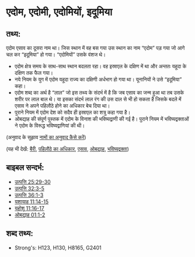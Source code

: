 # एदोम, एदोमी, एदोमियों, इदूमिया #

## तथ्य: ##

एदोम एसाव का दूसरा नाम था। जिस स्थान में वह बस गया उस स्थान का नाम “एदोम” पड़ गया जो आगे चल कर “इदूमिया” हो गया। “एदोमियों” उसके वंशज थे।

* एदोम क्षेत्र समय के साथ-साथ स्थान बदलता रहा। वह इस्राएल के दक्षिण में था और अन्ततः यहूदा के दक्षिण तक फैल गया।
* नये नियम के युग में एदोम यहूदा राज्य का दक्षिणी अर्धभाग हो गया था। यूनानियों ने उसे “इदूमिया” कहा।
* एदोम शब्द का अर्थ है “लाल” जो इस तथ्य के संदर्भ में है कि जब एसाव का जन्म हुआ था तब उसके शरीर पर लाल बाल थे। या इसका संदर्भ लाल रंग की उस दाल से भी हो सकता है जिसके बदले में एसाव ने अपने पहिलौठे होने का अधिकार बेच दिया था।
* पुराने नियम में एदोम देश को सदैव ही इस्राएल का शत्रु कहा गया है।
* ओबद्याह की संपूर्ण पुस्तक में एदोम के विनाश की भविष्यद्वाणी की गई है। पुराने नियम में भविष्यद्वक्ताओं ने एदोम के विरूद्ध भविष्यद्वाणियां की थी। 

(अनुवाद के सुझाव [नामों का अनुवाद कैसे करें](rc://hi/ta/man/translate/translate-names))

(यह भी देखें: [बैरी](../other/adversary.md), [पहिलौठे का अधिकार](../kt/birthright.md), [एसाव](../names/esau.md), [ओबद्याह](../names/obadiah.md), [भविष्यद्वक्ता](../kt/prophet.md))

## बाइबल सन्दर्भ: ##

* [उत्पत्ति 25:29-30](rc://hi/tn/help/gen/25/29)
* [उत्पत्ति 32:3-5](rc://hi/tn/help/gen/32/03)
* [उत्पत्ति 36:1-3](rc://hi/tn/help/gen/36/01)
* [यशायाह 11:14-15](rc://hi/tn/help/isa/11/14)
* [यहोशू 11:16-17](rc://hi/tn/help/jos/11/16)
* [ओबद्याह 01:1-2](rc://hi/tn/help/oba/01/01)

## शब्द तथ्य: ##

* Strong's: H123, H130, H8165, G2401
